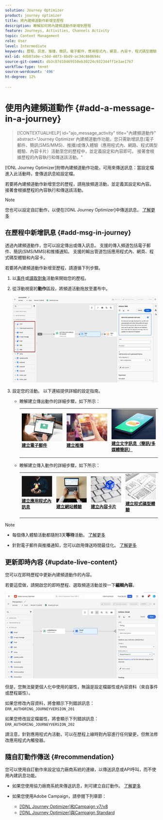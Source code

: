 ```yaml
---
solution: Journey Optimizer
product: journey optimizer
title: 將內建頻道動作新增至歷程
description: 瞭解如何將內建頻道動作新增到歷程
feature: Journeys, Activities, Channels Activity
topic: Content Management
role: User
level: Intermediate
keywords: 歷程，訊息，推播，簡訊，電子郵件，應用程式內，網頁，內容卡，程式碼型體驗
exl-id: 4db07a9e-c3dd-4873-8bd9-ac34c860694c
source-git-commit: db3c87d10469550eb30224c932344ff1e3ae1767
workflow-type: tm+mt
source-wordcount: '496'
ht-degree: 12%

---
```


# 使用內建頻道動作 {#add-a-message-in-a-journey}

>[!CONTEXTUALHELP]
>id="ajo_message_activity"
>title="內建頻道動作"
>abstract="Journey Optimizer 內建頻道動作功能。您只需新增訊息(電子郵件、簡訊(SMS/MMS)、推播)或傳入體驗（應用程式內、網路、程式碼型體驗、內容卡片）活動至您的歷程中，並定義設定和內容即可。 接著會根據歷程的內容執行和傳送該活動。"

[!DNL Journey Optimizer]附帶內建頻道動作功能，可用來傳送訊息：當設定檔進入此活動時，會傳送訊息給設定檔。

若要將內建頻道動作新增至您的歷程，請拖放頻道活動，並定義其設定和內容。 接著會根據歷程的內容執行和傳送該活動。

>[!NOTE]
>
>您也可以設定自訂動作，以便在[!DNL Journey Optimizer]中傳送訊息。 [了解更多](#recommendation)

## 在歷程中新增訊息  {#add-msg-in-journey}

透過內建頻道動作，您可以設定傳出或傳入訊息。 支援的傳入頻道包括電子郵件、簡訊(SMS/MMS)和推播通知。 支援的輸出管道包括應用程式內、網頁、程式碼型體驗和內容卡。

若要將內建頻道動作新增至歷程，請遵循下列步驟。

1. 以[事件](general-events.md)或[讀取對象](read-audience.md)活動來開始您的歷程。

1. 從浮動視窗的&#x200B;**動作**&#x200B;區段，將頻道活動拖放至畫布中。

   ![](assets/journey-web-activity.png)


1. 設定您的活動。 以下連結提供詳細的設定指南。

   * 瞭解建立傳出動作的詳細步驟，如下所示：

     <table style="table-layout:fixed">
      <tr style="border: 0;">
      <td>
      <a href="../email/create-email.md">
      <img alt="銷售機會" src="../assets/do-not-localize/email.jpg">
      </a>
      <div><a href="../email/create-email.md"><strong>建立電子郵件</strong>
      </div>
      <p>
      </td>
      <td>
      <a href="../push/create-push.md">
      <img alt="不常使用" src="../assets/do-not-localize/push.jpg">
      </a>
      <div>
      <a href="../push/create-push.md"><strong>建立推播<strong></a>
      </div>
      <p>
      </td>
      <td>
      <a href="../sms/create-sms.md">
      <img alt="驗證" src="../assets/do-not-localize/sms.jpg">
      </a>
      <div>
      <a href="../sms/create-sms.md"><strong>建立文字訊息（簡訊/多媒體簡訊）</strong></a>
      </div>
      <p>
      </td>
      </tr>
      </table>

   * 瞭解建立傳入動作的詳細步驟，如下所示：

     <table style="table-layout:fixed">
      <tr style="border: 0;">
      <td>
      <a href="../in-app/create-in-app.md">
      <img alt="銷售機會" src="../assets/do-not-localize/in-app.jpg">
      </a>
      <div><a href="../in-app/create-in-app.md"><strong>建立應用程式內訊息</strong>
      </div>
      <p>
      </td>
      <td>
      <a href="../web/create-web.md">
      <img alt="銷售機會" src="../assets/do-not-localize/web-create.jpg">
      </a>
      <div><a href="../web/create-web.md"><strong>建立網站體驗</strong>
      </div>
      <p>
      </td>
      <td>
      <a href="../content-card/create-content-card.md">
      <img alt="銷售機會" src="../assets/do-not-localize/sms-config.jpg">
      </a>
      <div><a href="../content-card/create-content-card.md"><strong>建立內容卡片</strong>
      </div>
      <p>
      </td>
      <td>
      <a href="../code-based/create-code-based.md">
      <img alt="不常使用" src="../assets/do-not-localize/web-design.jpg">
      </a>
      <div>
      <a href="../code-based/create-code-based.md"><strong>建立程式碼型體驗<strong></a>
      </div>
      <p>
      </td>
      </tr>
      </table>

>[!NOTE]
>
>* 每個傳入體驗活動都隨附3天&#x200B;**等待**&#x200B;活動。 [了解更多](wait-activity.md#auto-wait-node)
>
>* 針對電子郵件與推播通知，您可以啟用傳送時間最佳化。 [了解更多](send-time-optimization.md)



## 更新即時內容 {#update-live-content}

您可以在即時歷程中更新內建頻道動作的內容。

若要這麼做，請開啟您的即時歷程、選取頻道活動並按一下&#x200B;**編輯內容**。

![](assets/add-a-message2.png)

但是，您無法變更個人化中使用的屬性，無論是設定檔屬性或內容資料（來自事件或歷程屬性）。

如果您修改內容資料，將會顯示下列錯誤訊息： `ERR_AUTHORING_JOURNEYVERSION_201`

如果您修改設定檔屬性，將會顯示下列錯誤訊息： `ERR_AUTHORING_JOURNEYVERSION_202`

請注意，針對應用程式內活動，可以在歷程上線時對內容進行任何變更，但無法修改應用程式內觸發器。

## 隨自訂動作傳送 {#recommendation}

您可以使用自訂動作來設定協力廠商系統的連線，以傳送訊息或API呼叫，而不使用內建訊息功能。

* 如果您使用協力廠商系統來傳送訊息，則可建立自訂動作。 [了解更多](../action/action.md)

* 如果您使用Adobe Campaign，請參閱下列章節：

   * [[!DNL Journey Optimizer]和Campaign v7/v8](../action/acc-action.md)
   * [[!DNL Journey Optimizer]與Campaign Standard](../action/acs-action.md)